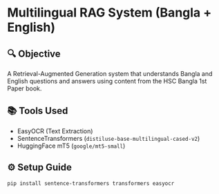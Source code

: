 # Multilingual RAG System (Bangla + English)

## 🔍 Objective
A Retrieval-Augmented Generation system that understands Bangla and English questions and answers using content from the HSC Bangla 1st Paper book.

## 📚 Tools Used
- EasyOCR (Text Extraction)
- SentenceTransformers (`distiluse-base-multilingual-cased-v2`)
- HuggingFace mT5 (`google/mt5-small`)

## ⚙️ Setup Guide

```bash
pip install sentence-transformers transformers easyocr
